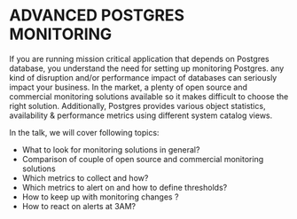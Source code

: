 # ADVANCED POSTGRES MONITORING #


If you are running mission critical application that depends on Postgres database, you understand the need for setting up monitoring Postgres. any kind of disruption and/or performance impact of databases can seriously impact your business. In the market, a plenty of open source and commercial monitoring solutions available so it makes difficult to choose the right solution. Additionally, Postgres provides various object statistics, availability & performance metrics using different system catalog views.

In the talk, we will cover following topics: 
 *  What to look for monitoring solutions in general? 
 *  Comparison of couple of open source and commercial monitoring solutions 
 *  Which metrics to collect and how? 
 *  Which metrics to alert on and how to define thresholds? 
 *  How to keep up with monitoring changes ? 
 *  How to react on alerts at 3AM?


